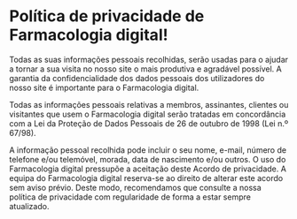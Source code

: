 # Política de privacidade de Farmacologia digital!

Todas as suas informações pessoais recolhidas, serão usadas para o ajudar a tornar a sua visita no nosso site o mais produtiva e agradável possível.
A garantia da confidencialidade dos dados pessoais dos utilizadores do nosso site é importante para o Farmacologia digital.</p><p>Todas as informações pessoais relativas a membros, assinantes, clientes ou visitantes que usem o Farmacologia digital serão tratadas em concordância com a Lei da Proteção de Dados Pessoais de 26 de outubro de 1998 (Lei n.º 67/98).

A informação pessoal recolhida pode incluir o seu nome, e-mail, número de telefone e/ou telemóvel, morada, data de nascimento e/ou outros. O uso do Farmacologia digital pressupõe a aceitação deste Acordo de privacidade. A equipa do Farmacologia digital reserva-se ao direito de alterar este acordo sem aviso prévio. Deste modo, recomendamos que consulte a nossa política de privacidade com regularidade de forma a estar sempre atualizado.

